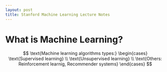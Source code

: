 ```yaml
---
layout: post
title: Stanford Machine Learning Lecture Notes
---
```

# What is Machine Learning?

$$ \text{Machine learning algorithms types:} \begin{cases} \text{Supervised learning} \\ \text{Unsupervised learning} \\ \text{Others: Reinforcement learnig, Recommender systems} \end{cases} $$
